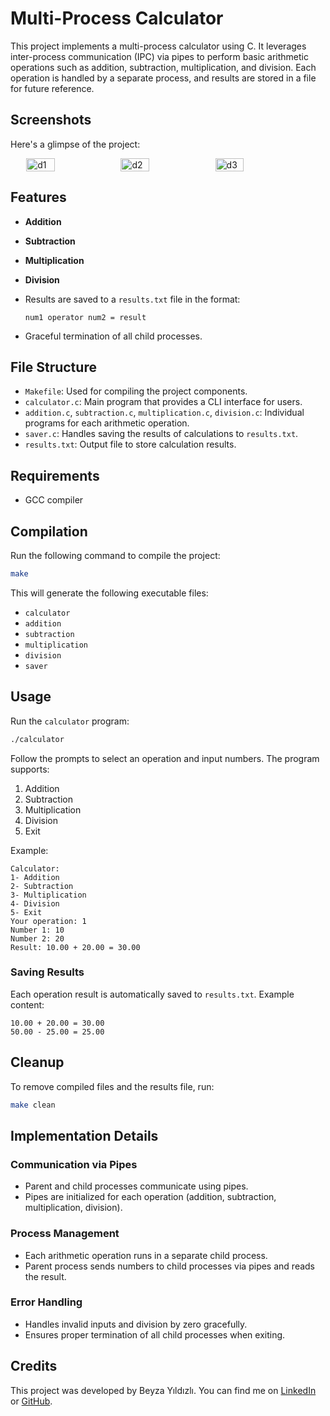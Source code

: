 # Multi-Process Calculator

This project implements a multi-process calculator using C. It leverages inter-process communication (IPC) via pipes to perform basic arithmetic operations such as addition, subtraction, multiplication, and division. Each operation is handled by a separate process, and results are stored in a file for future reference.


## Screenshots
Here's a glimpse of the project:
<div style="display: flex; justify-content: center;">
  <img src="https://github.com/user-attachments/assets/adc6862b-3d58-4967-a8a6-bf61bce5c331" alt="d1" width="30%">
  <img src="https://github.com/user-attachments/assets/3fe15624-2255-4154-a78a-0eed1774ce56" alt="d2" width="30%">
  <img src="https://github.com/user-attachments/assets/92c358a5-49b7-4c7f-b2bc-9abb6a5e20b3" alt="d3" width="30%">
</div>

## Features

- **Addition**
- **Subtraction**
- **Multiplication**
- **Division**
- Results are saved to a `results.txt` file in the format:
  
  ```
  num1 operator num2 = result
  ```
- Graceful termination of all child processes.


## File Structure

- `Makefile`: Used for compiling the project components.
- `calculator.c`: Main program that provides a CLI interface for users.
- `addition.c`, `subtraction.c`, `multiplication.c`, `division.c`: Individual programs for each arithmetic operation.
- `saver.c`: Handles saving the results of calculations to `results.txt`.
- `results.txt`: Output file to store calculation results.


## Requirements

- GCC compiler


## Compilation

Run the following command to compile the project:

```bash
make
```

This will generate the following executable files:

- `calculator`
- `addition`
- `subtraction`
- `multiplication`
- `division`
- `saver`

## Usage

Run the `calculator` program:

```bash
./calculator
```

Follow the prompts to select an operation and input numbers. The program supports:

1. Addition
2. Subtraction
3. Multiplication
4. Division
5. Exit

Example:

```
Calculator:
1- Addition
2- Subtraction
3- Multiplication
4- Division
5- Exit
Your operation: 1
Number 1: 10
Number 2: 20
Result: 10.00 + 20.00 = 30.00
```

### Saving Results

Each operation result is automatically saved to `results.txt`. Example content:

```
10.00 + 20.00 = 30.00
50.00 - 25.00 = 25.00
```

## Cleanup

To remove compiled files and the results file, run:

```bash
make clean
```


## Implementation Details

### Communication via Pipes

- Parent and child processes communicate using pipes.
- Pipes are initialized for each operation (addition, subtraction, multiplication, division).

### Process Management

- Each arithmetic operation runs in a separate child process.
- Parent process sends numbers to child processes via pipes and reads the result.

### Error Handling

- Handles invalid inputs and division by zero gracefully.
- Ensures proper termination of all child processes when exiting.



## Credits

This project was developed by Beyza Yıldızlı. You can find me on [LinkedIn](https://www.linkedin.com/in/beyzayildizli/) or [GitHub](https://github.com/beyzayildizli).


